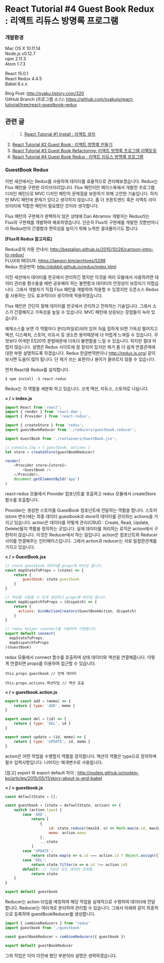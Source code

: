 # React Tutorial #4 Guest Book Redux : 리액트 리듀스 방명록 프로그램

### 개발환경

Mac OS X 10.11.14  
Node.js v0.12.7  
npm 2.11.3  
Atom 1.7.3  

React 15.0.1  
React Redux 4.4.5  
Babel 6.x.x

Blog Post: http://syaku.tistory.com/320  
GitHub Branch (프로그램 소스): https://github.com/syakuis/react-tutorial/tree/react-guestbook-redux

## 관련 글

> 1. [React Tutorial #1 Install : 리액트 설치](http://syaku.tistory.com/317)
2. [React Tutorial #2 Guest Book : 리액트 방명록 만들기](http://syaku.tistory.com/318)
3. [React Tutorial #3 Guest Book Refactoring: 리액트 방명록 프로그램 리팩토링](http://syaku.tistory.com/319)
4. [React Tutorial #4 Guest Book Redux : 리액트 리듀스 방명록 프로그램](http://syaku.tistory.com/320)

### GuestBook Redux

이번 세션에서는 Redux를 사용하여 데이터를 효율적으로 관리해보겠습니다. Redux는 Flux 패턴을 구현한 라이브러리입니다. Flux 패턴이란 페이스북에서 개발한 프로그램 디자인 패턴으로 MVC 디자인 패턴의 문제점을 보완하기 위해 고안한 기술입니다. 하지만 MVC 패턴에 문제가 있다고 생각하지 않습니다. 좀 더 프론트엔드 혹은 리액트 라이브러리에 적합한 패턴이 필요했던 것이라 생각합니다.

Flux 패턴의 구현체가 완벽하지 않은 상태에 Dan Abramov 개발자는 Redux라는 Flux의 구현체를 개발하여 배포하였습니다. 단순히 Flux의 구현체를 개발한 것뿐만아니라 Redux만의 간결함과 편의성을 높이기 위해 노력한 결과물이기도 합니다.

**[Flux와 Redux 참고자료]**

Redux로의 카툰 안내서: http://bestalign.github.io/2015/10/26/cartoon-intro-to-redux/  
FLUX와 REDUX: https://taegon.kim/archives/5288  
Redux 한글번역: http://dobbit.github.io/redux/index.html

이전 세션에서 데이터를 한곳에서 관리하긴 했지만 이것을 여러 모듈에서 사용하려면 데이터 관리용 함수들을 매번 공유해야 하는 불편함과 데이터의 안정성이 보장되기 어렵습니다. 그래서 개발자가 직접 Flux 패턴을 개발하여 적용할 수 있겠지만 오픈소스 Redux를 사용하는 것도 효과적이라 생각하여 적용하였습니다.

Flux 패턴은 간단히 말해 데이터를 한곳에서 관리하고 전파하는 기술입니다. 그래서 소스가 간결해지고 가독성을 높일 수 있습니다.  MVC 패턴에 상응되는 장점들이 녹아 있습니다.

예제소스를 보면 각 역활마다 분리(파일로)되어 있어 처음 접하게 되면 가독성 떨어지고 액션, 디스패처, 스토어, 리듀서 등 생소한 용어때문에 더 어렵게 느껴질 수 있습니다. 무엇보다 어색한 ES2015 문법때문에 더욱더 불편함을 느낄 수 있습니다. 하지만 절대 어렵지 않습니다. 설명은 Redux 사이트에 참 잘되어 있지만 제가 좀 더 쉽게 연결관계에 대한 부분 설명하도록 하겠습니다. Redux 한글번역판이나 http://redux.js.org/ 같이 보시면 도움이 많이 됩니다. 단 제가 쓰는 표현이나 용어가 올바르지 않을 수 있습니다.

먼저 React용 Redux를 설치합니다.

```
$ npm install -S react-redux
```

Redux는 각 역활을 세분화 하고 있습니다. 크게 액션, 리듀스, 스토어로 나뉩니다. 

**< / > index.js**

```js
import React from 'react';
import { render } from 'react-dom';
import { Provider } from 'react-redux';

import { createStore } from 'redux';
import guestBookReducer from './reducers/guestbook.reducer';

import GuestBook from './containers/GuestBook.jsx';

// conosle.log = { guestbook, actions }
let store = createStore(guestBookReducer)

render(
	<Provider store={store}>
		<GuestBook />
	</Provider>,
	document.getElementById('app')
)
```
react-redux 모듈에서 Provider 컴포넌트를 호출하고 redux 모듈에서 createStore 함수를 호출합니다. 

Provider는 생성한 스토어를 GuestBook 컴포넌트에 전달하는 역활을 합니다. 스토어(store 변수)에는 최종 데이터 guestbook과 store의 데이터를 관리하는 actions을 가지고 있습니다. action은 데이터를 어떻게 관리(CRUD : Create, Read, Update, Delete)될지 역활을 정의하는 곳입니다. 실제 데이터를 처리하는 로직은 action에서 구현하지 않습니다. 이것은 Reducer에서 하는 일입니다. action은 컴포넌트와 Reducer 사이를 연결해주는 인터페이스입니다. 그래서 action과 reducer는 서로 밀접한관계를 가지고 있습니다.

**< / > GuestBook.jsx**

```js
// store guestbook 데이터를 props에 바인딩 합니다.
const mapStateToProps = (state) => {
	return {
		guestbook: state.guestbook
	}
}

// 액션을 사용할 수 있게 생성하고 props에 바인딩 합니다.
const mapDispatchToProps = (dispatch) => {
	return {
	  actions: bindActionCreators(GuestBookAction, dispatch)
	}
}

// redux helper coontect를 이용하여 구현합니다.
export default connect(
  mapStateToProps,
  mapDispatchToProps
)(GuestBook)
```
redux 모듈에서 connect 함수를 호출하여 상태 데이터와 액션을 연결해줍니다. 이렇게 연결되면 props를 이용하여 접근할 수 있습니다.

```
this.props.guestbook // 전체 데이터

this.props.actions.액션타입 // 액션 호출
```

**< / > guestbook.action.js**

```js
export const add = (memo) => {
	return { type: 'ADD', memo }
}

export const del = (id) => {
	return { type: 'DEL', id }
}

export const update = (id, memo) => {
	return { type: 'UPDATE', id, memo }
}
```

action은 어떤 작업을 수행할지 역활을 정의합니다. 액션의 역활은 type으로 정의하며 필수 입력사항입니다. 나머지는 매개변수로 사용됩니다.

[참고] export 와 export default 차이 : http://nodejs.github.io/nodejs-ko/articles/2015/05/11/story-about-js-and-babel

**< / > guestbook.js**

```js
const defaultState = [];

const guestbook = (state = defaultState, action) => {
	switch (action.type) {
		case 'ADD':
			return [
				{
					id: state.reduce((maxId, o) => Math.max(o.id, maxId), -1) + 1,
					memo: action.memo
				},
				...state
			]
		case 'UPDATE':
			return state.map(o => o.id === action.id ? Object.assign({}, o, { memo: action.memo }) : o)
		case 'DEL':
			return state.filter(o => o.id !== action.id)
		default: // 기본은 모든 데이터 조회함.
			return state
	}
}

export default guestbook
```

Reducer는 action 타입을 매칭하여 해당 작업을 실제적으로 수행하여 데이터에 전달합니다. Reducer는 여러개로 분리하여 관리할 수 있습니다. 그래서 아래와 같이 최종적으로 등록하여 guestBookReducer를 생성합니다.

```js
import { combineReducers } from 'redux'
import guestbook from './guestbook'

const guestBookReducer = combineReducers({ guestbook })

export default guestBookReducer
```

그외 작업은 이미 이전에 했던 부분이라 설명은 생략하겠습니다.















